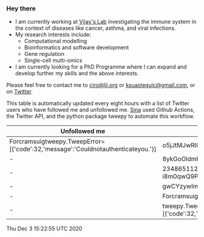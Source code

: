 ### Hey there

- I am currently working at [Vijay's Lab](https://github.com/vijaybioinfo) investigating the immune system in the context of diseases like cancer, asthma, and viral infections.
- My research interests include:
  + Computational modelling
  + Bioinformatics and software development
  + Gene regulation
  + Single-cell multi-omics
- I am currently looking for a PhD Programme where I can expand and develop further my skills and the above interests.

Please feel free to contact me to ciro@lji.org or ksuasteguic@gmail.com, or on [Twitter](https://twitter.com/cramsuig).

This table is automatically updated every eight hours with a list of Twitter users who have followed me and unfollowed me. [Sina](https://github.com/sbooeshaghi) used Github Actions, the Twitter API, and the python package tweepy to automate this workflow.

| Unfollowed me |  Followed me |
| --- | --- |
|Forcramsuigtweepy.TweepError=[{'code':32,'message':'Couldnotauthenticateyou.'}]|o5jJtMJwRl0QaabPX5Cdq7f1S|
|-|8ykGoOldmHL0D0Pv4TfLikhY5gtDvldV22F2ILijlGYyMbADTl|
|-|2348651125-i8m0qwQ9Pn2JUEL1DtQ57FxtQQ2Axo2jH2Kxvz4|
|-|gwCYzywIm45c4gY1T7x7vklhuKkAkpdMBvjxANH1LNVMj|
|-|Forcramsuig|
|-|tweepy.TweepError=[{'code':32,'message':'Couldnotauthenticateyou.'}]|
Thu Dec  3 15:22:55 UTC 2020

